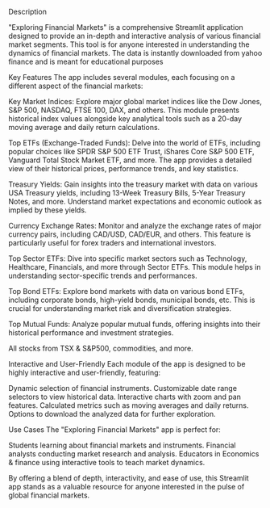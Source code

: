 Description

"Exploring Financial Markets" is a comprehensive Streamlit application designed to provide an in-depth and interactive analysis of various financial market segments. This tool is for anyone interested in understanding the dynamics of financial markets. The data is instantly downloaded from yahoo finance and is meant for educational purposes

Key Features
The app includes several modules, each focusing on a different aspect of the financial markets:

Key Market Indices: 
Explore major global market indices like the Dow Jones, S&P 500, NASDAQ, FTSE 100, DAX, and others. This module presents historical index values alongside key analytical tools such as a 20-day moving average and daily return calculations.

Top ETFs (Exchange-Traded Funds): 
Delve into the world of ETFs, including popular choices like SPDR S&P 500 ETF Trust, iShares Core S&P 500 ETF, Vanguard Total Stock Market ETF, and more. The app provides a detailed view of their historical prices, performance trends, and key statistics.

Treasury Yields: 
Gain insights into the treasury market with data on various USA Treasury yields, including 13-Week Treasury Bills, 5-Year Treasury Notes, and more. Understand market expectations and economic outlook as implied by these yields.

Currency Exchange Rates: 
Monitor and analyze the exchange rates of major currency pairs, including CAD/USD, CAD/EUR, and others. This feature is particularly useful for forex traders and international investors.

Top Sector ETFs: 
Dive into specific market sectors such as Technology, Healthcare, Financials, and more through Sector ETFs. This module helps in understanding sector-specific trends and performances.

Top Bond ETFs: 
Explore bond markets with data on various bond ETFs, including corporate bonds, high-yield bonds, municipal bonds, etc. This is crucial for understanding market risk and diversification strategies.

Top Mutual Funds: 
Analyze popular mutual funds, offering insights into their historical performance and investment strategies.

All stocks from TSX & S&P500, commodities, and more.

Interactive and User-Friendly
Each module of the app is designed to be highly interactive and user-friendly, featuring:

Dynamic selection of financial instruments.
Customizable date range selectors to view historical data.
Interactive charts with zoom and pan features.
Calculated metrics such as moving averages and daily returns.
Options to download the analyzed data for further exploration.


Use Cases
The "Exploring Financial Markets" app is perfect for:

Students learning about financial markets and instruments.
Financial analysts conducting market research and analysis.
Educators in Economics & finance using interactive tools to teach market dynamics.

By offering a blend of depth, interactivity, and ease of use, this Streamlit app stands as a valuable resource for anyone interested in the pulse of global financial markets.
